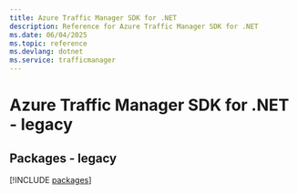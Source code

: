 ```yaml
---
title: Azure Traffic Manager SDK for .NET
description: Reference for Azure Traffic Manager SDK for .NET
ms.date: 06/04/2025
ms.topic: reference
ms.devlang: dotnet
ms.service: trafficmanager
---
```

# Azure Traffic Manager SDK for .NET - legacy
## Packages - legacy
[!INCLUDE [packages](traffic-manager-index.md)]